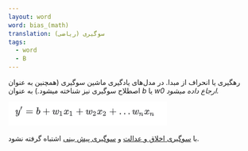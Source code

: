 ```yaml
---
layout: word
word: bias_(math)
translation: سوگیری (ریاضی)
tags:
  - word
  - B
---
```

رهگیری یا انحراف از مبدا. در مدل‌های یادگیری ماشین سوگیری (همچنین به عنوان اصطلاح سوگیری نیز شناخته میشود.) به عنوان *b* یا *w0  ارجاع داده میشود.*



![](/assets/img/capture.png)

با [سوگیری اخلاق و عدالت](b/bias_ethics) و [سوگیری پیش بینی](p/prediction_bias) اشتباه گرفته نشود.